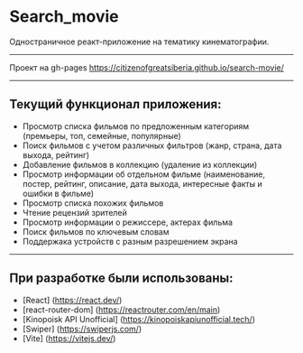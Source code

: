 # Search_movie
Одностраничное реакт-приложение на тематику кинематографии.
___
Проект на gh-pages https://citizenofgreatsiberia.github.io/search-movie/
___
## Текущий функционал приложения:
* Просмотр списка фильмов по предложенным категориям (премьеры, топ, семейные, популярные)
* Поиск фильмов с учетом различных фильтров (жанр, страна, дата выхода, рейтинг)
* Добавление фильмов в коллекцию (удаление из коллекции)
* Просмотр информации об отдельном фильме (наименование, постер, рейтинг, описание, дата выхода, интересные факты и ошибки в фильме)
* Просмотр списка похожих фильмов
* Чтение рецензий зрителей
* Просмотр информации о режиссере, актерах фильма
* Поиск фильмов по ключевым словам
* Поддержака устройств с разным разрешением экрана
___
## При разработке были использованы:
* [React] (https://react.dev/)
* [react-router-dom] (https://reactrouter.com/en/main)
* [Kinopoisk API Unofficial] (https://kinopoiskapiunofficial.tech/)
* [Swiper] (https://swiperjs.com/)
* [Vite] (https://vitejs.dev/)
